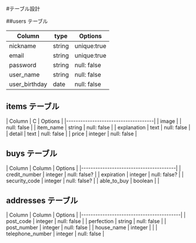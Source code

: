 #テーブル設計

##users テーブル

| Column        | type   | Options     |
|---------------|--------|--------------
| nickname      | string | unique:true |
| email         | string | unique:true |
| password      | string | null: false |
| user_name     | string | null: false |
| user_birthday | date   | null: false |

## items テーブル

| Column      | C    | Options        |
|-------------------------------------|
| image       |         | null: false |
| item_name   | string  | null: false |
| explanation | text    | null: false |
| detail      | text    | null: false |
| price       | integer | null: false |

## buys テーブル

| Column        | Column  | Options      |
|----------------------------------------|
| credit_number | integer | null: false? |
| expiration    | integer | null: false? |
| security_code | integer | null: false? |
| able_to_buy   | boolean |              |

## addresses テーブル

| Column           | Column  | Options     |
|------------------------------------------|
| post_code        | integer | null: false |
| perfection       | string  | null: false |
| post_number      | integer | null: false |
| house_name       | integer |             |
| telephone_number | integer | null: false |